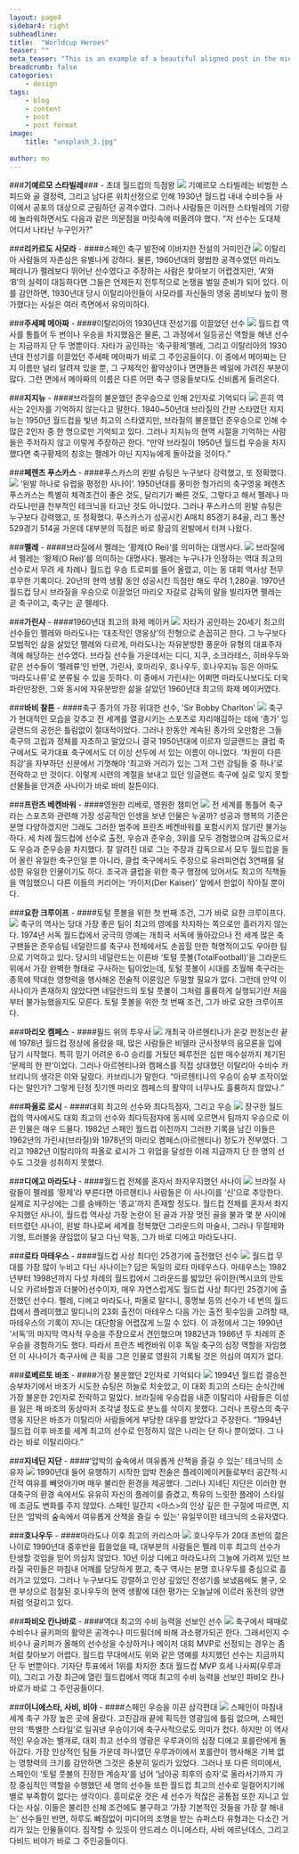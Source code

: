 ```yaml
---
layout: page4
sidebar4: right
subheadline: 
title:  "Worldcup Heroes"
teaser: ""
meta_teaser: "This is an example of a beautiful aligned post in the middle. There is no sidebar to distract the reader. The difference to the Page-Template is, that you find meta-information at the bottom of the post."
breadcrumb: false
categories:
    - design
tags:
    - blog
    - content
    - post
    - post format
image:
    title: "unsplash_2.jpg"
   
author: mo
---
```


###**기예르모 스타빌레**### - 초대 월드컵의 득점왕
![](http://ncc.phinf.naver.net/ncc02/2010/4/30/164/1.jpg?type=w323)
기예르모 스타빌레는 비범한 스피드와 골 결정력, 그리고 남다른 위치선정으로 인해 1930년 월드컵 내내 수비수들 사이에서 공포의 대상으로 군림하던 공격수였다. 그러나 사람들은 이러한 스타빌레의 기량에 놀라워하면서도 다음과 같은 의문점을 머릿속에 떠올려야 했다. “저 선수는 도대체 어디서 나타난 누구인가?”


###**리카르도 사모라** - ####스페인 축구 발전에 이바지한 전설의 거미인간
![](http://ncc.phinf.naver.net/ncc01/2010/4/30/67/1.jpg?type=w323)
이탈리아 사람들의 자존심은 유별나게 강하다. 물론, 1960년대의 평범한 공격수였던 마리노 페라니가 펠레보다 뛰어난 선수였다고 주장하는 사람은 찾아보기 어렵겠지만, ‘A’와 ‘B’의 실력이 대등하다면 그들은 언제든지 전투적으로 논쟁을 벌일 준비가 되어 있다. 이를 감안하면, 1930년대 당시 이탈리아인들이 사모라를 자신들의 영웅 콤비보다 높이 평가했다는 사실은 여러 측면에서 유의미하다.


###**주세페 메아짜** - ####이탈리아의 1930년대 전성기를 이끌었던 선수
![](http://ncc.phinf.naver.net/ncc02/2010/5/3/122/1.jpg?type=w323)
월드컵 역사를 통틀어 두 번이나 우승을 차지했음은 물론, 그 과정에서 일등공신 역할을 해낸 선수는 지금까지 단 두 명뿐이다. 자타가 공인하는 ‘축구황제’펠레, 그리고 이탈리아의 1930년대 전성기를 이끌었던 주세페 메아짜가 바로 그 주인공들이다. 이 중에서 메아짜는 단지 이름만 널리 알려져 있을 뿐, 그 구체적인 활약상이나 면면들은 베일에 가려진 부분이 많다. 그런 면에서 메아짜의 이름은 다른 어떤 축구 영웅들보다도 신비롭게 들려온다.


###**지지뉴** - ####브라질의 불운했던 준우승으로 인해 2인자로 기억되다
![](http://cdn.bleacherreport.net/images_root/slides/photos/001/702/015/zizinho_display_image.jpg)
흔히 역사는 2인자를 기억하지 않는다고 말한다. 1940~50년대 브라질의 간판 스타였던 지지뉴는 1950년 월드컵을 빛낸 최고의 스타였지만, 브라질의 불운했던 준우승으로 인해 수많은 2인자 중 한 명으로만 기억되고 있다. 그러나 지지뉴의 현역 시절을 기억하는 사람들은 주저하지 않고 이렇게 주장하곤 한다. “만약 브라질이 1950년 월드컵 우승을 차지했다면 축구황제의 칭호는 펠레가 아닌 지지뉴에게 돌아갔을 것이다.”


###**페렌츠 푸스카스** - ####푸스카스의 왼발 슈팅은 누구보다 강력했고, 또 정확했다.
![](http://ncc.phinf.naver.net/ncc02/2010/5/3/152/1.jpg?type=w260)
‘왼발 하나로 유럽을 평정한 사나이’. 1950년대를 풍미한 헝가리의 축구영웅 페렌츠 푸스카스는 특별히 체격조건이 좋은 것도, 달리기가 빠른 것도, 그렇다고 해서 펠레나 마라도나만큼 천부적인 테크닉을 타고난 것도 아니었다. 그러나 푸스카스의 왼발 슈팅은 누구보다 강력했고, 또 정확했다. 푸스카스가 성공시킨 A매치 85경기 84골, 리그 통산 529경기 514골 가운데 대부분의 득점은 바로 황금의 왼발에서 터져 나왔다.


###**펠레** - ####브라질에서 펠레는 ‘황제(O Rei)’를 의미하는 대명사다.
![](http://ncc.phinf.naver.net/ncc02/2010/5/3/268/img01.jpg?type=w323)
브라질에서 펠레는 ‘황제(O Rei)’를 의미하는 대명사다. 펠레는 누구나가 인정하는 역대 최고의 선수로서 무려 세 차례나 월드컵 우승 트로피를 들어 올렸고, 이는 동 대회 역사상 전무후무한 기록이다. 20년의 현역 생활 동안 성공시킨 득점만 해도 무려 1,280골. 1970년 월드컵 당시 브라질을 우승으로 이끌었던 마리오 자갈로 감독의 말을 빌리자면 펠레는 곧 축구이고, 축구는 곧 펠레다.


###**가린샤** - ####1960년대 최고의 화제 메이커
![](http://ncc.phinf.naver.net/ncc02/2010/5/3/163/img01.jpg?type=w323)
자타가 공인하는 20세기 최고의 선수들인 펠레와 마라도나는 ‘대조적인 영웅상’의 전형으로 손꼽히곤 한다. 그 누구보다 모범적인 삶을 살았던 펠레와 다르게, 마라도나는 자유분방한 풍운아 유형의 대표주자 격에 해당하는 선수였다. 브라질 선수들 가운데서는 디디, 지쿠, 소크라테스, 히바우두와 같은 선수들이 ‘펠레류’인 반면, 가린샤, 호마리우, 호나우두, 호나우지뉴 등은 아마도 ‘마라도나류’로 분류될 수 있을 듯하다. 이 중에서 가린샤는 어쩌면 마라도나보다도 더욱 파란만장한, 그와 동시에 자유분방한 삶을 살았던 1960년대 최고의 화제 메이커였다.


###**바비 찰튼** - ####축구 종가의 가장 위대한 선수, 'Sir Bobby Charlton'
![](http://ncc.phinf.naver.net/ncc01/2010/5/7/34/1.jpg?type=w323)
축구가 현대적인 모습을 갖추고 전 세계를 열광시키는 스포츠로 자리매김하는 데에 ‘종가’ 잉글랜드의 공헌은 틀림없이 절대적이었다. 그러나 한동안 계속된 종가의 오만함은 그들 축구의 고립과 정체를 자초하고 말았으니 결국 1950년대에 이르자 잉글랜드는 클럽 축구에서도 국가대표 축구에서도 더 이상 선두에 서 있는 이름이 아니었다. ‘차원이 다른 최강’을 자부하던 신분에서 기껏해야 ‘최고와 거리가 있는 그저 그런 강팀들 중 하나’로 전락하고 만 것이다. 이렇게 시련의 계절을 보내고 있던 잉글랜드 축구에 실로 잊지 못할 선물들을 안겨준 사나이가 바로 바비 찰튼이다.


###**프란츠 베켄바워** - ####영원한 리베로, 영원한 챔피언
![](http://ncc.phinf.naver.net/ncc02/2010/5/6/97/1-1.jpg?type=w287)
전 세계를 통틀어 축구라는 스포츠와 관련해 가장 성공적인 인생을 보낸 인물은 누굴까? 성공과 행복의 기준은 분명 다양하겠지만 그래도 그러한 범주에 프란츠 베켄바워를 포함시키지 않기란 불가능하다. 세 차례 월드컵에 선수로 출전, 우승과 준우승, 3위를 모두 경험했으며 감독으로서도 우승과 준우승을 차지했다. 잘 알려진 대로 그는 주장과 감독으로서 모두 월드컵을 들어 올린 유일한 축구인일 뿐 아니라, 클럽 축구에서도 주장으로 유러피언컵 3연패를 달성한 유일한 인물이기도 하다. 조국과 클럽을 위한 축구 행정에 있어서도 최고의 직책들을 역임했으니 다른 이들의 커리어는 ‘카이저(Der Kaiser)’ 앞에서 한없이 작아질 뿐이다.


###**요한 크루이프** - ####토털 풋볼을 위한 첫 번째 조건, 그가 바로 요한 크루이프다.
![](http://ncc.phinf.naver.net/ncc01/2010/5/6/34/01.jpg?type=w323)
축구의 역사는 당대 가장 좋은 팀이 최고의 영예를 차지하는 쪽으로만 흘러가지 않는다. 1974년 서독 월드컵에서 궁극의 영예는 개최국 서독에 돌아갔으나 전 세계 많은 축구팬들은 준우승팀 네덜란드를 축구사 전체에서도 손꼽힐 만한 혁명적이고도 우아한 팀으로 기억하고 있다. 당시의 네덜란드는 이른바 ‘토털 풋볼(TotalFootball)’을 그라운드 위에서 가장 완벽한 형태로 구사하는 팀이었는데, 토털 풋볼이 시대를 초월해 축구라는 종목에 막대한 영향력을 행사해온 전술적 이론임은 두말할 필요가 없다. 그런데 만약 이 사나이가 존재하지 않았다면 네덜란드의 토털 풋볼이 그처럼 훌륭하게 실행되기란 처음부터 불가능했을지도 모른다. 토털 풋볼을 위한 첫 번째 조건, 그가 바로 요한 크루이프다.


###**마리오 켐페스** - ####필드 위의 투우사
![](http://ncc.phinf.naver.net/ncc01/2010/5/3/232/img01.jpg?type=w323)
개최국 아르헨티나가 온갖 판정논란 끝에 1978년 월드컵 정상에 올랐을 때, 많은 사람들은 비델라 군사정부의 음모론을 입에 담기 시작했다. 특히 믿기 어려운 6-0 승리를 거뒀던 페루전은 심판 매수설까지 제기된 ‘문제의 한 판’이었다. 그러나 아르헨티나와 켐페스를 직접 상대했던 이탈리아 수비수 카브리니의 생각은 이와 달랐다. 카브리니가 말한다. “아르헨티나의 우승이 승부 조작이었다는 말인가? 그렇게 단정 짓기엔 마리오 켐페스의 활약이 너무나도 훌륭하지 않았나.”


###**파올로 로시** - ####대회 최고의 선수와 최다득점자, 그리고 우승
![](http://ncc.phinf.naver.net/ncc02/2010/5/6/292/1.jpg?type=w323)
장구한 월드컵의 역사에서도 대회 최고의 선수와 최다득점자에 동시에 오르면서 팀까지 우승으로 이끈 인물은 매우 드물다. 1982년 스페인 월드컵 이전까지 그러한 기록을 남긴 이들은 1962년의 가린샤(브라질)와 1978년의 마리오 켐페스(아르헨티나) 정도가 전부였다. 그리고 1982년 이탈리아의 파올로 로시가 그 위업을 달성한 이래 지금까지 단 한 명의 선수도 그것을 성취하지 못했다.


###**디에고 마라도나** - ####월드컵 전체를 혼자서 좌지우지했던 사나이
![](http://ncc.phinf.naver.net/ncc02/2010/5/3/211/1.jpg?type=w323)
브라질 사람들이 펠레를 ‘황제’라 부른다면 아르헨티나 사람들은 이 사나이를 ‘신’으로 추앙한다. 실제로 지구상에는 그를 숭배하는 ‘종교’까지 존재할 정도다. 월드컵 전체를 혼자서 좌지우지했던 사나이, 월드컵 역사상 가장 논란이 된 골과 가장 멋진 골을 불과 몇 분 사이에 터뜨렸던 사나이, 왼발 하나로써 세계를 정복했던 그라운드의 마술사, 그러나 무절제와 기행, 트러블을 끊임없이 달고 다닌 악동, 그가 바로 디에고 마라도나다.


###**로타 마테우스** - ####월드컵 사상 최다인 25경기에 출전했던 선수
![](http://ncc.phinf.naver.net/ncc01/2010/5/7/283/1.jpg?type=w323)
월드컵 무대를 가장 많이 누비고 다닌 사나이는? 답은 독일의 로타 마테우스다. 마테우스는 1982년부터 1998년까지 다섯 차례의 월드컵에서 그라운드를 밟았던 유이한(멕시코의 안토니오 카르바할과 더불어)선수이자, 매우 자연스럽게도 월드컵 사상 최다인 25경기에 출전했던 선수다. 펠레, 디에고 마라도나, 파올로 말디니, 홍명보 등의 선수가 네 번의 월드컵에서 플레이했고 말디니의 23회 출전이 마테우스 다음 가는 출전 횟수임을 고려할 때, 마테우스의 기록이 지니는 대단함을 어렵잖게 느낄 수 있다. 이 과정에서 그는 1990년 ‘서독’의 마지막 역사적 우승을 주장으로서 견인했으며 1982년과 1986년 두 차례의 준우승을 경험하기도 했다. 따라서 프란츠 베켄바워 이후 독일 축구의 심장 역할을 자임했던 이 사나이가 축구사에 큰 획을 그은 인물로 영원히 기록될 것은 의심의 여지가 없다.


###**로베르토 바조** - ####가장 불운했던 2인자로 기억되다
![](http://ncc.phinf.naver.net/ncc02/2010/4/30/236/1.jpg?type=w323)
1994년 월드컵 결승전 승부차기에서 바조가 시도한 슈팅은 하늘로 치솟았고, 이 대회 최고의 스타는 순식간에 가장 불운한 2인자로 전락하고 말았다. 브라질에 우승컵을 내준 이탈리아 사람들은 이성을 잃은 채 바조의 동상마저 조각낼 정도로 분노를 삭이지 못했다. 그러나 프랑스의 축구 영웅 지단은 바조가 이탈리아 사람들에게 부당한 대우를 받았다고 주장한다. “1994년 월드컵 이후 바조를 세계 최고의 선수로 인정하지 않은 나라는 단 하나 뿐이었다. 그 나라는 바로 이탈리아다.”


###**지네딘 지단** - ####‘압박의 숲속에서 여유롭게 산책을 즐길 수 있는’ 테크닉의 소유자
![](http://ncc.phinf.naver.net/ncc01/2010/5/7/45/1.jpg?type=w323)
1990년대 들어 유행하기 시작한 압박 전술은 플레이메이커들로부터 공간적·시간적 여유를 빼앗아가며 매우 불리한 환경을 제공했다. 그러나 지네딘 지단은 이러한 현대축구의 환경 속에서도 유유히 자신의 플레이를 즐겼고, 특유의 느릿한 플레이 스타일에 조금도 변화를 주지 않았다. 스페인 일간지 <아스>의 인상 깊은 한 구절에 따르면, 지단은 ‘압박의 숲속에서 여유롭게 산책을 즐길 수 있는’ 유일무이한 테크닉의 소유자였다.


###**호나우두** - ####마라도나 이후 최고의 카리스마
![](http://ncc.phinf.naver.net/ncc01/2010/5/8/198/1.jpg?type=w322)
호나우두가 20대 초반의 젊은 나이로 1990년대 중후반을 휩쓸었을 때, 대부분의 사람들은 펠레 이후 최고의 선수가 탄생할 것임을 믿어 의심치 않았다. 10년 이상 디에고 마라도나의 그늘에 가려져 있던 브라질 국민들은 마침내 어깨를 당당하게 폈고, 축구 역사는 분명 호나우두를 중심으로 흘러가고 있었다. 그러나 누구보다도 강렬하고 인상 깊었던 전성기를 보냈음에도 불구, 오랜 부상으로 점철된 호나우두의 현역 생활에 대한 평가는 오늘날에 이르러 동전의 양면처럼 엇갈리고 있다.


###**파비오 칸나바로** - ####역대 최고의 수비 능력을 선보인 선수
![](http://ncc.phinf.naver.net/ncc02/2010/5/12/108/%C4%AD%B3%AA1.jpg?type=w323)
축구에서 때때로 수비수나 골키퍼의 활약은 공격수나 미드필더에 비해 과소평가되곤 한다. 그래서인지 수비수나 골키퍼가 올해의 선수상을 수상하거나 메이저 대회 MVP로 선정되는 경우는 좀처럼 찾아보기 어렵다. 월드컵 무대에서도 위와 같은 영예를 차지했던 선수는 지금까지 단 두 번뿐이다. 기자단 투표에서 1위를 차지한 초대 월드컵 MVP 호세 나사찌(우루과이), 그리고 가장 최근에 열린 월드컵에서 역대 최고의 수비 능력을 선보인 파비오 칸나바로가 바로 그 주인공들이다.


###**이니에스타, 사비, 비야** - ####스페인 우승을 이끈 삼각편대
![](http://ncc.phinf.naver.net/ncc01/2010/7/23/192/2.jpg?type=w646)
스페인이 마침내 세계 축구 가장 높은 곳에 올랐다. 고진감래 끝에 획득한 영광임에 틀림 없으며, 스페인만의 ‘특별한 스타일’로 일궈낸 우승이기에 축구사적으로도 의미가 컸다. 하지만 이 역사적인 우승과는 별개로, 대회 최고 선수의 영광은 우루과이의 심장 디에고 포를란에게 돌아갔다. 가장 인상적인 팀들 가운데 하나였던 우루과이에서 포를란이 행사해온 기복 없는 영향력의 크기를 감안하면 그것은 충분히 일리가 있었다.
그러나 또 다른 의미에서, 스페인이 ‘토털 풋볼의 진정한 계승자’를 넘어 ‘남아공 최후의 승자’로 올라서기까지 가장 중심적인 역할을 수행했던 세 명의 선수들 또한 월드컵 최고의 선수로 일컬어지기에 별로 부족함이 없다는 생각이다. 흥미로운 것은 세 선수가 적잖은 공통점 또한 지니고 있다는 사실. 이들은 불리한 신체 조건에도 불구하고 ‘가장 기본적인 것들을 가장 잘 해내는’ 선수들인 반면, 하루도 빠짐없이 미디어의 조명을 받는 슈퍼스타 유형과는 다소간 거리가 있는 인물들이다. 짐작할 수 있듯이 안드레스 이니에스타, 사비 에르난데스, 그리고 다비드 비야가 바로 그 주인공들이다.
